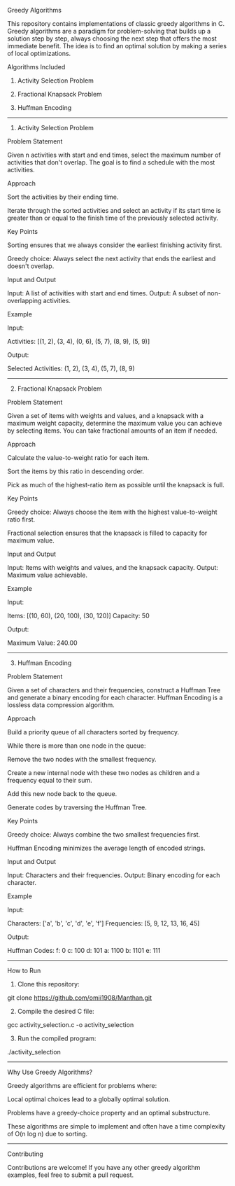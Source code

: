 Greedy Algorithms

This repository contains implementations of classic greedy algorithms in C. Greedy algorithms are a paradigm for problem-solving that builds up a solution step by step, always choosing the next step that offers the most immediate benefit. The idea is to find an optimal solution by making a series of local optimizations.

Algorithms Included

1. Activity Selection Problem


2. Fractional Knapsack Problem


3. Huffman Encoding




---

1. Activity Selection Problem

Problem Statement

Given n activities with start and end times, select the maximum number of activities that don't overlap. The goal is to find a schedule with the most activities.

Approach

Sort the activities by their ending time.

Iterate through the sorted activities and select an activity if its start time is greater than or equal to the finish time of the previously selected activity.


Key Points

Sorting ensures that we always consider the earliest finishing activity first.

Greedy choice: Always select the next activity that ends the earliest and doesn't overlap.


Input and Output

Input: A list of activities with start and end times.
Output: A subset of non-overlapping activities.

Example

Input:

Activities: [(1, 2), (3, 4), (0, 6), (5, 7), (8, 9), (5, 9)]

Output:

Selected Activities: (1, 2), (3, 4), (5, 7), (8, 9)


---

2. Fractional Knapsack Problem

Problem Statement

Given a set of items with weights and values, and a knapsack with a maximum weight capacity, determine the maximum value you can achieve by selecting items. You can take fractional amounts of an item if needed.

Approach

Calculate the value-to-weight ratio for each item.

Sort the items by this ratio in descending order.

Pick as much of the highest-ratio item as possible until the knapsack is full.


Key Points

Greedy choice: Always choose the item with the highest value-to-weight ratio first.

Fractional selection ensures that the knapsack is filled to capacity for maximum value.


Input and Output

Input: Items with weights and values, and the knapsack capacity.
Output: Maximum value achievable.

Example

Input:

Items: [(10, 60), (20, 100), (30, 120)]
Capacity: 50

Output:

Maximum Value: 240.00


---

3. Huffman Encoding

Problem Statement

Given a set of characters and their frequencies, construct a Huffman Tree and generate a binary encoding for each character. Huffman Encoding is a lossless data compression algorithm.

Approach

Build a priority queue of all characters sorted by frequency.

While there is more than one node in the queue:

Remove the two nodes with the smallest frequency.

Create a new internal node with these two nodes as children and a frequency equal to their sum.

Add this new node back to the queue.


Generate codes by traversing the Huffman Tree.


Key Points

Greedy choice: Always combine the two smallest frequencies first.

Huffman Encoding minimizes the average length of encoded strings.


Input and Output

Input: Characters and their frequencies.
Output: Binary encoding for each character.

Example

Input:

Characters: ['a', 'b', 'c', 'd', 'e', 'f']
Frequencies: [5, 9, 12, 13, 16, 45]

Output:

Huffman Codes:
f: 0
c: 100
d: 101
a: 1100
b: 1101
e: 111


---

How to Run

1. Clone this repository:

git clone https://github.com/omii1908/Manthan.git


2. Compile the desired C file:

gcc activity_selection.c -o activity_selection


3. Run the compiled program:

./activity_selection




---

Why Use Greedy Algorithms?

Greedy algorithms are efficient for problems where:

Local optimal choices lead to a globally optimal solution.

Problems have a greedy-choice property and an optimal substructure.


These algorithms are simple to implement and often have a time complexity of O(n log n) due to sorting.


---

Contributing

Contributions are welcome! If you have any other greedy algorithm examples, feel free to submit a pull request.


